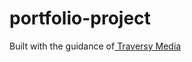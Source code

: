 # portfolio-project

Built with the guidance of<a href="youtube.com/watch?v=r_hYR53r61M&list=LL&index=1&t=689s"> Traversy Media</a>
